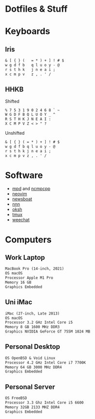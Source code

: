 # Dotfiles & Stuff

# Keyboards

## Iris

```txt
& [ { } (   = * ) + ] ! # $
w g d f b   q l u o y - @
r s t h k   j n e a i ;
x c m p v   z , . ' /
```

## HHKB

Shifted

```txt
% 7 5 3 1 9 0 2 4 6 8 ` ~
W G D F B Q L U O Y _ ^
R S T H K J N E A I :
X C M P V Z < > " ?
```

Unshifted

```txt
& [ { } ( = * ) + ] ! # $
w g d f b q l u o y - @
r s t h k j n e a i ;
x c m p v z , . ' /
```

# Software

* [mpd](https://www.musicpd.org) and [ncmpcpp](https://github.com/ncmpcpp/ncmpcpp)
* [neovim](https://neovim.io)
* [newsboat](https://newsboat.org)
* [nnn](https://github.com/jarun/nnn)
* [oksh](https://github.com/ibara/oksh)
* [tmux](https://github.com/tmux/tmux)
* [weechat](https://weechat.org)

# Computers

## Work Laptop

```txt
MacBook Pro (14-inch, 2021)
OS macOS
Processor Apple M1 Pro
Memory 16 GB
Graphics Embedded
```

## Uni iMac

```txt
iMac (27-inch, Late 2013)
OS macOS
Processor 3.2 GHz Intel Core i5
Memory 8 GB 1600 MHz DDR3
Graphics NVIDIA GeForce GT 755M 1024 MB
```

## Personal Desktop

```txt
OS OpenBSD & Void Linux
Processor 4.2 GHz Intel Core i7 7700K
Memory 64 GB 3000 MHz DDR4
Graphics Embedded
```

## Personal Server

```txt
OS FreeBSD
Processor 3.3 Ghz Intel Core i5 6600
Memory 32GB 2133 MHZ DDR4
Graphics Embedded
```
